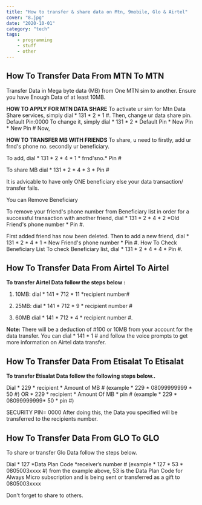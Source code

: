```yaml
---
title: "How to transfer & share data on Mtn, 9mobile, Glo & Airtel"
cover: "8.jpg"
date: "2020-10-01"
category: "tech"
tags:
    - programming
    - stuff
    - other
---
```



## How To Transfer Data From MTN To MTN
Transfer Data in Mega byte data (MB) from One MTN sim to another. Ensure you have Enough Data of at least 10MB.

**HOW TO APPLY FOR MTN DATA SHARE** To activate ur sim for Mtn Data Share services, simply dial * 131 * 2 * 1 #. Then, change ur data share pin. Default Pin:0000 To change it, simply dial * 131 * 2 * Default Pin *   New Pin * New Pin # Now,

**HOW TO TRANSFER MB WITH FRIENDS** To share, u need to firstly, add ur frnd's phone no. secondly ur beneficiary.

To add, dial * 131 * 2 * 4 * 1 * frnd'sno.* Pin #

To share MB dial * 131 * 2 * 4 * 3 * Pin #

It is advicable to have only ONE beneficiary else your data transaction/ transfer fails.

You can Remove Beneficiary

To remove your friend's phone number from Beneficiary list in order for a successful transaction with another friend, dial * 131 * 2 * 4 * 2 *Old Friend's phone number * Pin #.

First added friend has now been deleted. Then to add a new friend, dial * 131 * 2 * 4 * 1 * New Friend's phone number * Pin #. How To Check Beneficiary List To check Beneficiary list, dial * 131 * 2 * 4 * 4 * Pin #.

## How To Transfer Data From Airtel To Airtel

**To transfer Airtel Data follow the steps below :**
1. 10MB: dial * 141 * 712 * 11 *recipient number#

2. 25MB: dial * 141 * 712 * 9 * recipient number #

3. 60MB dial * 141 * 712 * 4 * recipient number #.

**Note:** There will be a deduction of #100 or 10MB from your account for the data transfer. You can dial * 141 * 1 # and follow the voice prompts to get more information on Airtel data transfer.

## How To Transfer Data From Etisalat To Etisalat

**To transfer Etisalat Data follow the following steps below..**

Dial * 229 * recipient * Amount of MB # (example * 229 * 08099999999 * 50 #) OR * 229 * recipient * Amount Of MB * pin # (example * 229 * 08099999999* 50 * pin #)

SECURITY PIN= 0000 After doing this, the Data you specified will be transferred to the recipients number.

## How To Transfer Data From GLO To GLO

To share or transfer Glo Data follow the steps below.

Dial * 127 *Data Plan Code *receiver’s number # (example * 127 * 53 * 0805003xxxx #) from the example above, 53 is the Data Plan Code for Always Micro subscription and is being sent or transferred as a gift to 0805003xxxx


Don't forget to share to others.


